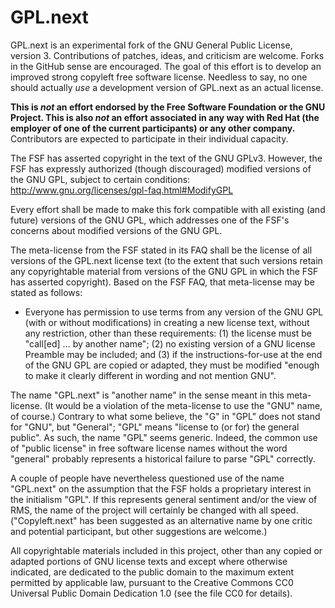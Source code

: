 GPL.next
========

GPL.next is an experimental fork of the GNU General Public License,
version 3. Contributions of patches, ideas, and criticism are
welcome. Forks in the GitHub sense are encouraged. The goal of this
effort is to develop an improved strong copyleft free software
license. Needless to say, no one should actually *use* a development
version of GPL.next as an actual license. 

**This is *not* an effort endorsed by the Free Software Foundation or
the GNU Project. This is also *not* an effort associated in any way
with Red Hat (the employer of one of the current participants) or any
other company.** Contributors are expected to participate in their
individual capacity.

The FSF has asserted copyright in the text of the GNU GPLv3. However,
the FSF has expressly authorized (though discouraged) modified
versions of the GNU GPL, subject to certain conditions:
http://www.gnu.org/licenses/gpl-faq.html#ModifyGPL

Every effort shall be made to make this fork compatible with all
existing (and future) versions of the GNU GPL, which addresses one of
the FSF's concerns about modified versions of the GNU GPL.

The meta-license from the FSF stated in its FAQ shall be the license
of all versions of the GPL.next license text (to the extent that such
versions retain any copyrightable material from versions of the GNU
GPL in which the FSF has asserted copyright). Based on the FSF FAQ,
that meta-license may be stated as follows:

* Everyone has permission to use terms from any version of the GNU GPL
  (with or without modifications) in creating a new license text,
  without any restriction, other than these requirements: (1) the
  license must be "call[ed] ... by another name"; (2) no existing
  version of a GNU license Preamble may be included; and (3) if the
  instructions-for-use at the end of the GNU GPL are copied or
  adapted, they must be modified "enough to make it clearly different
  in wording and not mention GNU".

The name "GPL.next" is "another name" in the sense meant in this
meta-license. (It would be a violation of the meta-license to use the
"GNU" name, of course.) Contrary to what some believe, the "G" in
"GPL" does not stand for "GNU", but "General"; "GPL" means "license to
(or for) the general public". As such, the name "GPL" seems
generic. Indeed, the common use of "public license" in free software
license names without the word "general" probably represents a
historical failure to parse "GPL" correctly.

A couple of people have nevertheless questioned use of the name
"GPL.next" on the assumption that the FSF holds a proprietary interest
in the initialism "GPL". If this represents general sentiment and/or
the view of RMS, the name of the project will certainly be changed
with all speed. ("Copyleft.next" has been suggested as an alternative
name by one critic and potential participant, but other suggestions
are welcome.)

All copyrightable materials included in this project, other than any
copied or adapted portions of GNU license texts and except where
otherwise indicated, are dedicated to the public domain to the maximum
extent permitted by applicable law, pursuant to the Creative Commons
CC0 Universal Public Domain Dedication 1.0 (see the file CC0 for
details).

